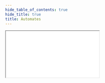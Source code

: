 ```yaml
---
hide_table_of_contents: true
hide_title: true
title: Automates
---
```


<div class="container4x3">
<iframe src={require('./automate.pdf#zoom=page-fit&pagemode=none').default + "#zoom=page-fit&pagemode=none"} class="responsive-iframe" allowFullScreen></iframe>
</div>
